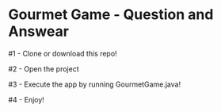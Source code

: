 # Gourmet Game - Question and Answear

#1 - Clone or download this repo!

#2 - Open the project 

#3 - Execute the app by running GourmetGame.java!

#4 - Enjoy!
